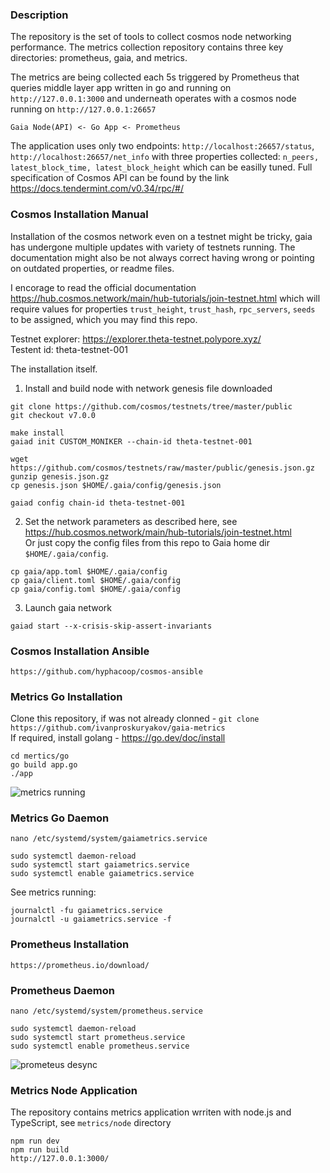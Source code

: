 ### Description
The repository is the set of tools to collect cosmos node networking performance.
The metrics collection repository contains three key directories: prometheus, gaia, and metrics.

The metrics are being collected each 5s triggered by Prometheus that queries middle layer app written in go and running on `http://127.0.0.1:3000` and underneath operates with a cosmos node running on `http://127.0.0.1:26657`

```Gaia Node(API) <- Go App <- Prometheus```

The application uses only two endpoints: `http://localhost:26657/status`, `http://localhost:26657/net_info` with three properties collected: `n_peers, latest_block_time, latest_block_height` which can be easilly tuned.
Full specification of Cosmos API can be found by the link https://docs.tendermint.com/v0.34/rpc/#/

### Cosmos Installation Manual
Installation of the cosmos network even on a testnet might be tricky, gaia has undergone multiple updates with variety of testnets running. The documentation might also be not always correct having wrong or pointing on outdated properties, or readme files.

I encorage to read the official documentation https://hub.cosmos.network/main/hub-tutorials/join-testnet.html which will require values for properties `trust_height`, `trust_hash`, `rpc_servers`, `seeds` to be assigned, which you may find this repo.

Testnet explorer: https://explorer.theta-testnet.polypore.xyz/ <br />
Testent id: theta-testnet-001

The installation itself.

1. Install and build node with network genesis file downloaded
```
git clone https://github.com/cosmos/testnets/tree/master/public
git checkout v7.0.0

make install
gaiad init CUSTOM_MONIKER --chain-id theta-testnet-001

wget https://github.com/cosmos/testnets/raw/master/public/genesis.json.gz
gunzip genesis.json.gz
cp genesis.json $HOME/.gaia/config/genesis.json

gaiad config chain-id theta-testnet-001
```

2. Set the network parameters as described here, see https://hub.cosmos.network/main/hub-tutorials/join-testnet.html <br />
Or just copy the config files from this repo to Gaia home dir `$HOME/.gaia/config`. 
```
cp gaia/app.toml $HOME/.gaia/config
cp gaia/client.toml $HOME/.gaia/config
cp gaia/config.toml $HOME/.gaia/config
```

3. Launch gaia network
```
gaiad start --x-crisis-skip-assert-invariants
```

### Cosmos Installation Ansible
```
https://github.com/hyphacoop/cosmos-ansible
```

### Metrics Go Installation
Clone this repository, if was not already clonned - `git clone https://github.com/ivanproskuryakov/gaia-metrics` <br />
If required, install golang - https://go.dev/doc/install 

```
cd mertics/go
go build app.go
./app
```
![metrics running](img/metrics_go.png)


### Metrics Go Daemon
```
nano /etc/systemd/system/gaiametrics.service

sudo systemctl daemon-reload
sudo systemctl start gaiametrics.service
sudo systemctl enable gaiametrics.service
```

See metrics running:
```
journalctl -fu gaiametrics.service
journalctl -u gaiametrics.service -f
```
### Prometheus Installation
```
https://prometheus.io/download/
```

### Prometheus Daemon
```
nano /etc/systemd/system/prometheus.service

sudo systemctl daemon-reload
sudo systemctl start prometheus.service
sudo systemctl enable prometheus.service
```
![prometeus desync](img/prometheus_desync.png)

### Metrics Node Application
The repository contains metrics application wrriten with node.js and TypeScript, see `metrics/node` directory
```
npm run dev
npm run build
http://127.0.0.1:3000/
```